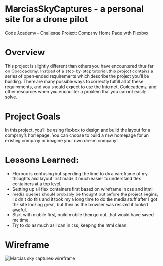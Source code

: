 # MarciasSkyCaptures - a personal site for a drone pilot
Code Academy - Challenge Project: Company Home Page with Flexbox

# Overview
​This project is slightly different than others you have encountered thus far on Codecademy. Instead of a step-by-step tutorial, this project contains a series of open-ended requirements which describe the project you’ll be building. There are many possible ways to correctly fulfill all of these requirements, and you should expect to use the Internet, Codecademy, and other resources when you encounter a problem that you cannot easily solve.​

# Project Goals
In this project, you’ll be using flexbox to design and build the layout for a company’s homepage. You can choose to build a new homepage for an existing company or imagine your own dream company!​

# Lessons Learned:
- Flexbox is confusing but spending the time to do a wireframe of my thoughts and layout first made it much easier to understand flex containers at a top level.
- Settting up all flex containers first based on wireframe in css and html
- media queries should probably be thought out before the project begins, I didn't do this and it took my a long time to do the media stuff after I got the site looking great, but then as the browser was resized it looked aweful. 
- Start with mobile first, build mobile then go out, that would have saved me time. 
- Try to do as much as I can in css, keeping the html clean. 

# Wireframe
![Marcias sky captures-wireframe](https://user-images.githubusercontent.com/30397168/229565121-01c6a30e-d151-4e7e-9aa6-a96dac2c7bdb.png)

